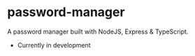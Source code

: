 # password-manager
A password manager built with NodeJS, Express &amp; TypeScript.
- Currently in development
